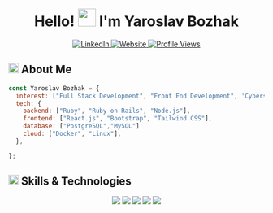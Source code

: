 <div align="center">

  <h1>Hello! <img src="https://media.giphy.com/media/hvRJCLFzcasrR4ia7z/giphy.gif" width="35px" height="35px"> I'm Yaroslav Bozhak</h1>
  
  <a href="https://www.linkedin.com/in/yaroslav-bozhak/">
    <img src="https://img.shields.io/badge/LinkedIn-%230A66C2.svg?style=for-the-badge&logo=linkedin&logoColor=white" alt="LinkedIn">
  </a>
  <a href="https://yaroslav09.github.io/Yaroslav-Bozhak-Portfolio/#/Yaroslav-Bozhak-Portfolio/">
    <img src="https://img.shields.io/badge/Website-%23171717.svg?style=for-the-badge&logo=google-chrome&logoColor=white" alt="Website">
  </a>
  <a href="https://github.com/Yaroslav09">
    <img src="https://komarev.com/ghpvc/?username=lohitkolluri&style=for-the-badge&color=brightgreen" alt="Profile Views">
  </a>  
  
</div>

<h2 align="left">
  <img src="https://media2.giphy.com/media/QssGEmpkyEOhBCb7e1/giphy.gif?cid=ecf05e47a0n3gi1bfqntqmob8g9aid1oyj2wr3ds3mg700bl&rid=giphy.gif" width="20px" height="20px"> 
  About Me 
</h2>

```js
const Yaroslav Bozhak = {
  interest: ["Full Stack Development", "Front End Development", 'Cybersecurity'],
  tech: {
    backend: ["Ruby", "Ruby on Rails", "Node.js"],
    frontend: ["React.js", "Bootstrap", "Tailwind CSS"],
    database: ["PostgreSQL","MySQL"]
    cloud: ["Docker", "Linux"],
  },

};
```

<h2 align="left">
  <img src="https://media2.giphy.com/media/QssGEmpkyEOhBCb7e1/giphy.gif?cid=ecf05e47a0n3gi1bfqntqmob8g9aid1oyj2wr3ds3mg700bl&rid=giphy.gif" width="20px" height="20px">
  Skills & Technologies
</h2>

<div align="center">
  <img src="https://skillicons.dev/icons?i=ruby,rails,js,react,nodejs,wordpress" />
  <img src="https://skillicons.dev/icons?i=html,css,sass,tailwind,bootstrap,figma" />
  <img src="https://skillicons.dev/icons?i=git,github,docker,linux,mint,ubuntu" />
  <img src="https://skillicons.dev/icons?i=postgresql,mysql" />
  <img src="https://skillicons.dev/icons?i=yarn.npm" />  
</div>
